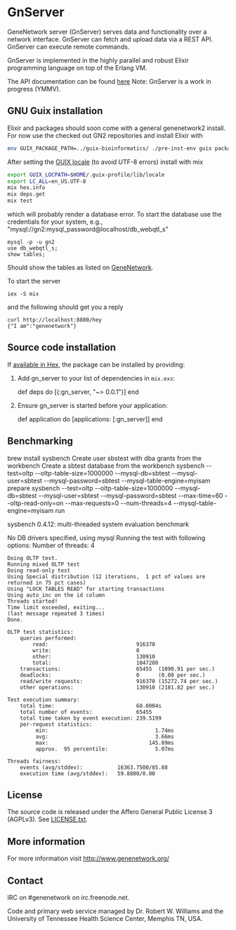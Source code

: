 # GnServer

GeneNetwork server (GnServer) serves data and functionality over a
network interface. GnServer can fetch and upload data via a REST
API. GnServer can execute remote commands.

GnServer is implemented in the highly parallel and robust Elixir
programming language on top of the Erlang VM.

The API documentation can be found [here](./doc/API.md)
Note: GnServer is a work in progress (YMMV).

## GNU Guix installation

Elixir and packages should soon come with a general genenetwork2
install. For now use the checked out GN2 repositories and install
Elixir with

```sh
env GUIX_PACKAGE_PATH=../guix-bioinformatics/ ./pre-inst-env guix package -i elixir
```

After setting the
[GUIX locale](https://github.com/pjotrp/guix-notes/blob/master/INSTALL.org#set-locale) (to avoid UTF-8 errors) install with mix

```sh
export GUIX_LOCPATH=$HOME/.guix-profile/lib/locale
export LC_ALL=en_US.UTF-8
mix hex.info
mix deps.get
mix test
```

which will probably render a database error. To start the database use
the credentials for your system, e.g.,
"mysql://gn2:mysql_password@localhost/db_webqtl_s"

```
mysql -p -u gn2
use db_webqtl_s;
show tables;
```

Should show the tables as listed on [GeneNetwork](http://genenetwork.org/webqtl/main.py?FormID=schemaShowPage).

To start the server

```
iex -S mix
```

and the following should get you a reply

```
curl http://localhost:8880/hey
{"I am":"genenetwork"}
```

## Source code installation

If [available in Hex](https://hex.pm/docs/publish), the package can be
installed by providing:

  1. Add gn_server to your list of dependencies in `mix.exs`:

        def deps do
          [{:gn_server, "~> 0.0.1"}]
        end

  2. Ensure gn_server is started before your application:

        def application do
          [applications: [:gn_server]]
        end
## Benchmarking

brew install sysbench
 Create user sbstest with dba grants from the workbench
 Create a sbtest database from the workbench
sysbench --test=oltp --oltp-table-size=1000000 --mysql-db=sbtest --mysql-user=sbtest --mysql-password=sbtest --mysql-table-engine=myisam prepare
sysbench --test=oltp --oltp-table-size=1000000 --mysql-db=sbtest --mysql-user=sbtest --mysql-password=sbtest --max-time=60 --oltp-read-only=on --max-requests=0 --num-threads=4 --mysql-table-engine=myisam run

sysbench 0.4.12:  multi-threaded system evaluation benchmark

No DB drivers specified, using mysql
Running the test with following options:
Number of threads: 4

    Doing OLTP test.
    Running mixed OLTP test
    Doing read-only test
    Using Special distribution (12 iterations,  1 pct of values are returned in 75 pct cases)
    Using "LOCK TABLES READ" for starting transactions
    Using auto_inc on the id column
    Threads started!
    Time limit exceeded, exiting...
    (last message repeated 3 times)
    Done.

    OLTP test statistics:
        queries performed:
            read:                            916370
            write:                           0
            other:                           130910
            total:                           1047280
        transactions:                        65455  (1090.91 per sec.)
        deadlocks:                           0      (0.00 per sec.)
        read/write requests:                 916370 (15272.74 per sec.)
        other operations:                    130910 (2181.82 per sec.)

    Test execution summary:
        total time:                          60.0004s
        total number of events:              65455
        total time taken by event execution: 239.5199
        per-request statistics:
             min:                                  1.74ms
             avg:                                  3.66ms
             max:                                145.89ms
             approx.  95 percentile:               5.07ms

    Threads fairness:
        events (avg/stddev):           16363.7500/85.88
        execution time (avg/stddev):   59.8800/0.00

## License

The source code is released under the Affero General Public License 3
(AGPLv3). See [LICENSE.txt](LICENSE.txt).

## More information

For more information visit http://www.genenetwork.org/

## Contact

IRC on #genenetwork on irc.freenode.net.

Code and primary web service managed by Dr. Robert W. Williams and the
University of Tennessee Health Science Center, Memphis TN, USA.
